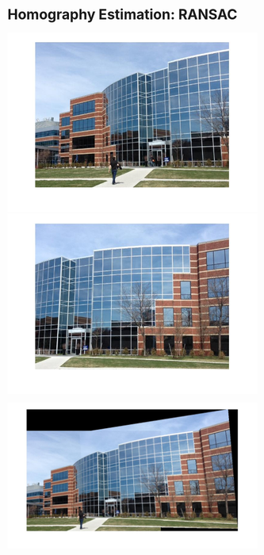 # Homography Estimation: RANSAC
<p>
    <img src="building1.jpg">
    <img src="building2.jpg">
</p>
<img src="building_ransac.jpg">
